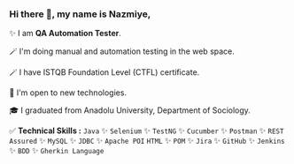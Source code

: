 ### Hi there 👋, my name is Nazmiye,</b></b>


✨ I am **QA Automation Tester**.

🪄 I'm doing manual and automation testing in the web space.

🪄 I have ISTQB Foundation Level (CTFL) certificate.

📢 I'm open to new technologies.

🎓 I graduated from Anadolu University, Department of Sociology.


✅ **Technical Skills :** `Java` ✨ `Selenium` ✨ `TestNG` ✨ `Cucumber` ✨ `Postman` ✨
`REST Assured` ✨ `MySQL` ✨ `JDBC` ✨ `Apache POI`
`HTML` ✨ `POM` ✨ `Jira` ✨ `GitHub` ✨ `Jenkins` ✨ `BDD` ✨ `Gherkin Language`














